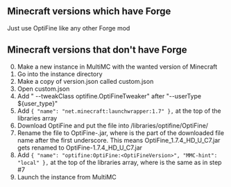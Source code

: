 ## Minecraft versions which have Forge

Just use OptiFine like any other Forge mod

## Minecraft versions that don't have Forge

0. Make a new instance in MultiMC with the wanted version of Minecraft
1. Go into the instance directory
2. Make a copy of version.json called custom.json
3. Open custom.json
4. Add " --tweakClass optifine.OptiFineTweaker" after "--userType ${user_type}"
5. Add `{ "name": "net.minecraft:launchwrapper:1.7" },` at the top of the libraries array
6. Download OptiFine and put the file into <MMC>/libraries/optifine/OptiFine/
7. Rename the file to OptiFine-<OptiFineVersion>.jar, where <OptiFineVersion> is the part of the downloaded file name after the first underscore. This means OptiFine_1.7.4_HD_U_C7.jar gets renamed to OptiFine-1.7.4_HD_U_C7.jar
8. Add `{ "name": "optifine:OptiFine:<OptiFineVersion>", "MMC-hint": "local" },` at the top of the libraries array, where <OptiFineVersion> is the same as in step #7
9. Launch the instance from MultiMC
